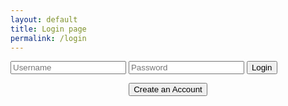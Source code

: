```yaml
---
layout: default
title: Login page
permalink: /login
---
```

<html>
<body>
    <div class="main">
        <div class="form-container">
            <form id="login_form">
                <input type="text" placeholder="Username" id="username" required>
                <input type="password" placeholder="Password" id="password" required>
                <button class="button1" type="submit">Login</button>
            </form>
            <center><button class="button2" onclick="window.location.href='{{site.baseurl}}/signup'">Create an Account</button><center>
        </div>
    </div>
<script>
    document.getElementById("login_form").addEventListener("submit", function (event) {
            event.preventDefault();
            login_user();
        });
    function login_user() {
    var myHeaders = new Headers();
    myHeaders.append("Content-Type", "application/json");
    var raw = JSON.stringify({
        "username": document.getElementById("username").value,
        "password": document.getElementById("password").value
    });
    console.log(raw);
    var requestOptions = {
        method: 'POST',
        headers: myHeaders,
        credentials: 'include',
        body: raw,
        redirect: 'follow'
    };
    fetch("http://localhost:8085/authenticate", requestOptions)
    .then(response => {
        if (!response.ok) {
            const errorMsg = 'Login error: ' + response.status;
            console.log(errorMsg);
            switch (response.status) {
                case 401:
                    alert("Incorrect username or password");
                    break;
                case 403:
                    alert("Access forbidden. You do not have permission to access this resource.");
                    break;
                case 404:
                    alert("User not found. Please check your credentials.");
                    break;
                default:
                    alert("Login failed. Please try again later.");
            }
            return Promise.reject('Login failed');
        }
        return response.text()
    })
    .then(result => {
        console.log(result);
        isLoggedIn = true;
        window.location.href = "{{site.baseurl}}/account";
    })
    .catch(error => console.error('Error during login:', error));
}